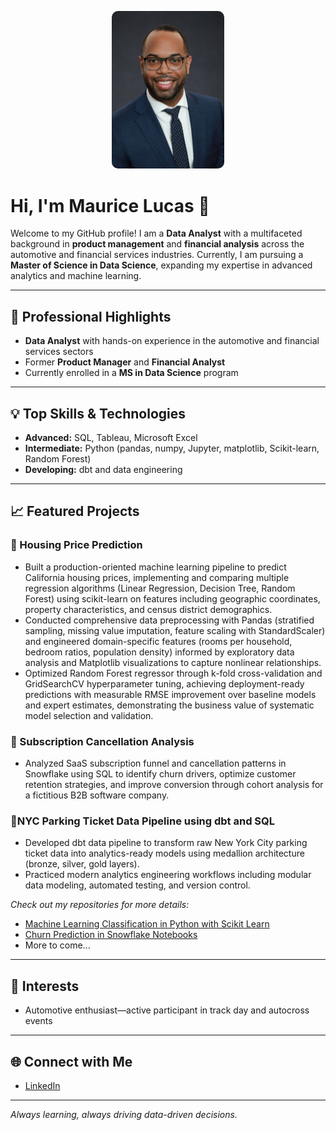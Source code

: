 <p align="center">
  <img src="assets/ML_headshot_git.jpg" alt="Maurice Lucas headshot" width="180" style="border-radius:10px;">
</p>

# Hi, I'm Maurice Lucas 👋

Welcome to my GitHub profile! I am a **Data Analyst** with a multifaceted background in **product management** and **financial analysis** across the automotive and financial services industries. Currently, I am pursuing a **Master of Science in Data Science**, expanding my expertise in advanced analytics and machine learning.

---

## 🚀 Professional Highlights

- **Data Analyst** with hands-on experience in the automotive and financial services sectors
- Former **Product Manager** and **Financial Analyst**
- Currently enrolled in a **MS in Data Science** program

---

## 💡 Top Skills & Technologies

- **Advanced:** SQL, Tableau, Microsoft Excel
- **Intermediate:** Python (pandas, numpy, Jupyter, matplotlib, Scikit-learn, Random Forest)
- **Developing:** dbt and data engineering

---

## 📈 Featured Projects

### 🏡 Housing Price Prediction
-  Built a production-oriented machine learning pipeline to predict California housing prices, implementing and comparing multiple regression algorithms (Linear Regression, Decision Tree, Random Forest) using scikit-learn on features including geographic coordinates, property characteristics, and census district demographics.
-  Conducted comprehensive data preprocessing with Pandas (stratified sampling, missing value imputation, feature scaling with StandardScaler) and engineered domain-specific features (rooms per household, bedroom ratios, population density) informed by exploratory data analysis and Matplotlib visualizations to capture nonlinear relationships.
-  Optimized Random Forest regressor through k-fold cross-validation and GridSearchCV hyperparameter tuning, achieving deployment-ready predictions with measurable RMSE improvement over baseline models and expert estimates, demonstrating the business value of systematic model selection and validation.

### 🔄 Subscription Cancellation Analysis
- Analyzed SaaS subscription funnel and cancellation patterns in Snowflake using SQL to identify churn drivers, optimize customer retention strategies, and improve conversion through cohort analysis for a fictitious B2B software company.

### 🎫NYC Parking Ticket Data Pipeline using dbt and SQL
- Developed dbt data pipeline to transform raw New York City parking ticket data into analytics-ready models using medallion architecture (bronze, silver, gold layers).
- Practiced modern analytics engineering workflows including modular data modeling, automated testing, and version control.

_Check out my repositories for more details:_
- [Machine Learning Classification in Python with Scikit Learn](https://github.com/MauriceLucasGit/Machine-Learning-Classification-in-Python-with-Scikit-Learn)
- [Churn Prediction in Snowflake Notebooks](https://github.com/MauriceLucasGit/sfguide-data-analysis-churn-prediction-in-snowflake-notebooks)
- More to come...

---

## 🚗 Interests

- Automotive enthusiast—active participant in track day and autocross events

---

## 🌐 Connect with Me

- [LinkedIn](https://www.linkedin.com/in/mauricelucas/)

---

_Always learning, always driving data-driven decisions._
